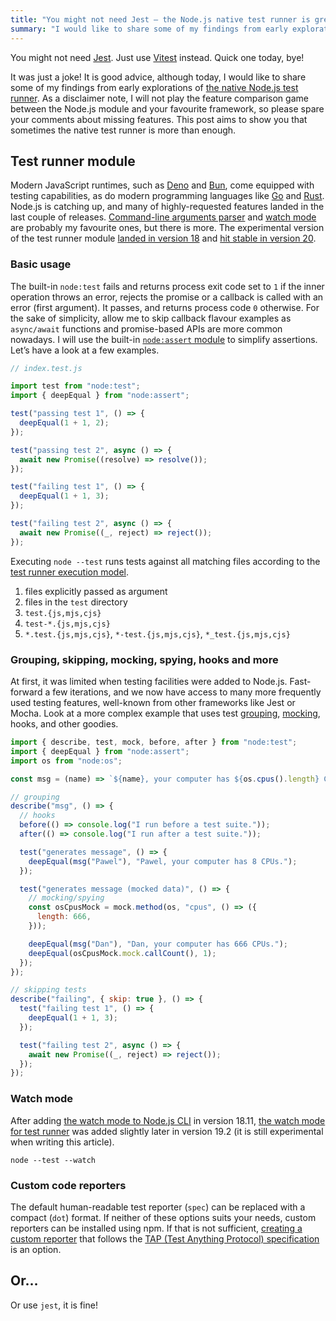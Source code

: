 ```yaml
---
title: "You might not need Jest — the Node.js native test runner is great"
summary: "I would like to share some of my findings from early explorations of the native Node.js test runner. Sometimes it is more than enough, and you might not need a bulky framework."
---
```


You might not need [Jest](https://jestjs.io). Just use [Vitest](https://vitest.dev) instead. Quick one today, bye!

It was just a joke! It is good advice, although today, I would like to share some of my findings from early explorations of [the native Node.js test runner](https://nodejs.org/api/test.html). As a disclaimer note, I will not play the feature comparison game between the Node.js module and your favourite framework, so please spare your comments about missing features. This post aims to show you that sometimes the native test runner is more than enough.

## Test runner module

Modern JavaScript runtimes, such as [Deno](https://deno.com/runtime) and [Bun](https://bun.sh), come equipped with testing capabilities, as do modern programming languages like [Go](https://golang.org/pkg/testing/) and [Rust](https://doc.rust-lang.org/book/ch11-01-writing-tests.html). Node.js is catching up, and many of highly-requested features landed in the last couple of releases. [Command-line arguments parser](/til-node-js-18-3-comes-with-command-line-arguments-parser/) and [watch mode](/til-node-v18-11-0-comes-with-a-watch-mode-so-you-might-not-need-nodemon/) are probably my favourite ones, but there is more. The experimental version of the test runner module [landed in version 18](https://nodejs.org/en/blog/announcements/v18-release-announce#test-runner-module-(experimental)) and [hit stable in version 20](https://nodejs.org/en/blog/announcements/v20-release-announce#stable-test-runner).

### Basic usage

The built-in `node:test` fails and returns process exit code set to `1` if the inner operation throws an error, rejects the promise or a callback is called with an error (first argument). It passes, and returns process code `0` otherwise. For the sake of simplicity, allow me to skip callback flavour examples as `async/await` functions and promise-based APIs are more common nowadays. I will use the built-in [`node:assert` module](https://nodejs.org/api/assert.html) to simplify assertions. Let’s have a look at a few examples.

```js
// index.test.js

import test from "node:test";
import { deepEqual } from "node:assert";

test("passing test 1", () => {
  deepEqual(1 + 1, 2);
});

test("passing test 2", async () => {
  await new Promise((resolve) => resolve());
});

test("failing test 1", () => {
  deepEqual(1 + 1, 3);
});

test("failing test 2", async () => {
  await new Promise((_, reject) => reject());
});
```

Executing `node --test` runs tests against all matching files according to the [test runner execution model](https://nodejs.org/api/test.html#test-runner-execution-model).

1. files explicitly passed as argument
1. files in the `test` directory
1. `test.{js,mjs,cjs}`
1. `test-*.{js,mjs,cjs}`
1. `*.test.{js,mjs,cjs}`, `*-test.{js,mjs,cjs}`, `*_test.{js,mjs,cjs}`

### Grouping, skipping, mocking, spying, hooks and more

At first, it was limited when testing facilities were added to Node.js. Fast-forward a few iterations, and we now have access to many more frequently used testing features, well-known from other frameworks like Jest or Mocha. Look at a more complex example that uses test [grouping](https://nodejs.org/api/test.html#describeit-syntax), [mocking](https://nodejs.org/api/test.html#mocking), hooks, and other goodies.

```js
import { describe, test, mock, before, after } from "node:test";
import { deepEqual } from "node:assert";
import os from "node:os";

const msg = (name) => `${name}, your computer has ${os.cpus().length} CPUs.`;

// grouping
describe("msg", () => {
  // hooks
  before(() => console.log("I run before a test suite."));
  after(() => console.log("I run after a test suite."));

  test("generates message", () => {
    deepEqual(msg("Pawel"), "Pawel, your computer has 8 CPUs.");
  });

  test("generates message (mocked data)", () => {
    // mocking/spying
    const osCpusMock = mock.method(os, "cpus", () => ({
      length: 666,
    }));

    deepEqual(msg("Dan"), "Dan, your computer has 666 CPUs.");
    deepEqual(osCpusMock.mock.callCount(), 1);
  });
});

// skipping tests
describe("failing", { skip: true }, () => {
  test("failing test 1", () => {
    deepEqual(1 + 1, 3);
  });

  test("failing test 2", async () => {
    await new Promise((_, reject) => reject());
  });
});
```

### Watch mode

After adding [the watch mode to Node.js CLI](/til-node-v18-11-0-comes-with-a-watch-mode-so-you-might-not-need-nodemon/) in version 18.11, [the watch mode for test runner](https://nodejs.org/api/test.html#watch-mode) was added slightly later in version 19.2 (it is still experimental when writing this article).
```
node --test --watch
```

### Custom code reporters

The default human-readable test reporter (`spec`) can be replaced with a compact (`dot`) format. If neither of these options suits your needs, custom reporters can be installed using npm. If that is not sufficient, [creating a custom reporter](https://nodejs.org/api/test.html#custom-reporters) that follows the [TAP (Test Anything Protocol) specification](https://testanything.org) is an option.

## Or…

Or use `jest`, it is fine!
